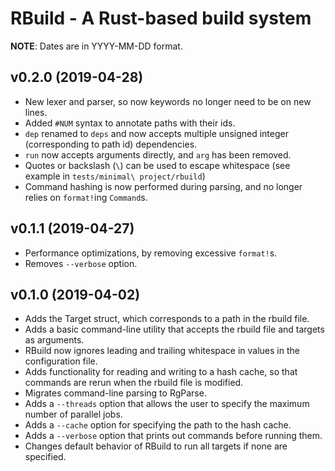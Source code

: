 # RBuild - A Rust-based build system
**NOTE**: Dates are in YYYY-MM-DD format.

## v0.2.0 (2019-04-28)
- New lexer and parser, so now keywords no longer need to be on new lines.
- Added `#NUM` syntax to annotate paths with their ids.
- `dep` renamed to `deps` and now accepts multiple unsigned integer (corresponding to path id) dependencies.
- `run` now accepts arguments directly, and `arg` has been removed.
- Quotes or backslash (`\`) can be used to escape whitespace (see example in `tests/minimal\ project/rbuild`)
- Command hashing is now performed during parsing, and no longer relies on `format!`ing `Command`s.

## v0.1.1 (2019-04-27)
- Performance optimizations, by removing excessive `format!`s.
- Removes `--verbose` option.

## v0.1.0 (2019-04-02)
- Adds the Target struct, which corresponds to a path in the rbuild file.
- Adds a basic command-line utility that accepts the rbuild file and targets as arguments.
- RBuild now ignores leading and trailing whitespace in values in the configuration file.
- Adds functionality for reading and writing to a hash cache, so that commands are rerun when the rbuild file is modified.
- Migrates command-line parsing to RgParse.
- Adds a `--threads` option that allows the user to specify the maximum number of parallel jobs.
- Adds a `--cache` option for specifying the path to the hash cache.
- Adds a `--verbose` option that prints out commands before running them.
- Changes default behavior of RBuild to run all targets if none are specified.
